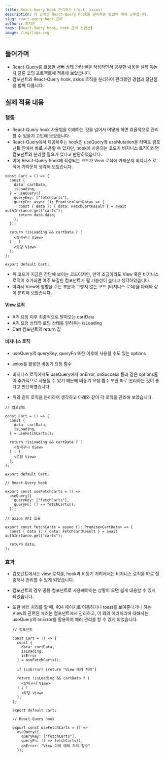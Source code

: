 ```yaml
---
title: React-Query hook 관리하기 (feat. axios)
description: 이 글에선 React-Query hook을 관리하는 방법에 대해 공부합니다.
slug: react-query-hook-관리
authors: 최지훈
tags: [React-Query hook, hook 관리 컨벤션]
image: /img/logo.svg
---
```


## 들어가며
- [React-Query를 활용한 서버 상태 관리](https://cs-yum-blog.vercel.app/blog/%EC%84%9C%EB%B2%84-%EC%83%81%ED%83%9C-%EA%B4%80%EB%A6%AC) 글을 작성하면서 공부한 내용을 실제 야놀자 클론 코딩 프로젝트에 적용해 보았습니다.
- 컴포넌트와 React-Query hook, axios 로직을 분리하여 관리했던 경험과 장단점을 함께 다룹니다.

## 실제 적용 내용
### 행동
- React-Query hook 사용법을 이해하는 것을 넘어서 어떻게 하면 효율적으로 관리할 수 있을지 고민해 보았습니다.
- React-Query에서 제공해주는 hook인 useQuery와 useMutation을 리액트 컴포넌트 안에서 바로 사용할 수 있지만, hook에 사용되는 코드가 비지니스 로직이라면 컴포넌트와 분리할 필요가 있다고 판단하였습니다.
- 이에 React-Query hook에 작성되는 코드가 View 로직에 가까운지 비지니스 로직에 가까운지 생각해 보았습니다.

```tsx
const Cart = () => {
  const {
    data: cartData,
    isLoading,
  } = useQuery({
    queryKey: ["fetchCarts"],
    queryFn: async (): Promise<CartData> => {
      const { data }: { data: FetchCartResult } = await authInstance.get("carts");
      return data.data;
    },
  });

  return !isLoading && cartData ? (
    <장바구니 View>
  ) : (
    <로딩 View>
  );
};

export default Cart;
```

- 위 코드가 지금은 간단해 보이는 코드이지만, 만약 조금이라도 View 혹은 비지니스 로직이 추가되면 아주 복잡한 컴포넌트가 될 가능성이 높다고 생각하였습니다.
- 따라서 View에 영향을 주는 부분과 그렇지 않는 코드 (비지니스 로직)을 아래와 같이 분리해 보았습니다.

#### View 로직
- API 요청 이후 최종적으로 받아오는 cartData
- API 요청 상태의 로딩 상태를 알려주는 isLoading
- Cart 컴포넌트의 return 값

#### 비지니스 로직
- useQuery의 queryKey, queryFn 또한 이후에 사용될 수도 있는 options
- axios를 활용한 비동기 요청 함수
- 비지니스 로직에서도 useQuery에서 onError, onSuccess 등과 같은 options들이 추가적으로 사용될 수 있기 때문에 비동기 요청 함수 또한 따로 분리하는 것이 좋다고 판단하였습니다.

- 위와 같이 로직을 분리하여 생각하고 아래와 같이 각 로직을 관리해 보았습니다.

```tsx
// 컴포넌트

const Cart = () => {
  const {
    data: cartData,
    isLoading,
  } = useFetchCarts();

  return !isLoading && cartData ? (
    <장바구니 View>
  ) : (
    <로딩 View>
  );
};

export default Cart;
```

```tsx
// React-Query hook

export const useFetchCarts = () =>
  useQuery({
    queryKey: ["fetchCarts"],
    queryFn: () => fetchCarts(),
  });
```

```tsx
// axios API 호출

export const fetchCarts = async (): Promise<CartData> => {
  const { data }: { data: FetchCartResult } = await authInstance.get("carts");

  return data;
};
```

### 효과
- 컴포넌트에서는 view 로직을, hook과 비동기 처리에서는 비지니스 로직을 따로 집중해서 관리할 수 있게 되었습니다.
- 컴포넌트의 경우 공통 컴포넌트로 사용헤야하는 상황이 오면 쉽게 대응할 수 있게 되었습니다.
- 또한 에러 처리를 할 때, 404 페이지로 이동하거나 toast를 보여준다거나 하는 View와 관련된 에러는 컴포넌트에서 관리하고, 이 외의 에러처리에 대해서는 useQuery의 onError를 활용하여 에러 관리를 할 수 있게 되었습니다.

  ```tsx
  // 컴포넌트

  const Cart = () => {
    const {
      data: cartData,
      isLoading,
      isError
    } = useFetchCarts();

    if (isError) {return "View 에러 처리"}

    return !isLoading && cartData ? (
      <장바구니 View>
    ) : (
      <로딩 View>
    );
  };

  export default Cart;
  ```

  ```tsx
  // React-Query hook

  export const useFetchCarts = () =>
    useQuery({
      queryKey: ["fetchCarts"],
      queryFn: () => fetchCarts(),
      onError: "View 이외 에러 처리 함수"
    });
  ```
